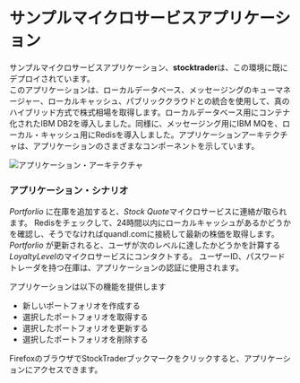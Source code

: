 
# サンプルマイクロサービスアプリケーション

サンプルマイクロサービスアプリケーション、**stocktrader**は、この環境に既にデプロイされています。<br>
このアプリケーションは、ローカルデータベース、メッセージングのキューマネージャー、ローカルキャッシュ、パブリッククラウドとの統合を使用して、真のハイブリッド方式で株式相場を取得します。ローカルデータベース用にコンテナ化されたIBM DB2を導入しました。同様に、メッセージング用にIBM MQを、ローカル・キャッシュ用にRedisを導入しました。アプリケーションアーキテクチャは、アプリケーションのさまざまなコンポーネントを示しています。

![アプリケーション・アーキテクチャ](https://ibm-dte.mybluemix.net/images/tutorials/cloud-private-trial/stocktrader.png)


### アプリケーション・シナリオ
*Portforlio* に在庫を追加すると、*Stock Quote*マイクロサービスに連絡が取られます。
Redisをチェックして、24時間以内にローカルキャッシュがあるかどうかを確認し、そうでなければquandl.comに接続して最新の株価を取得します。
*Portforlio* が更新されると、ユーザが次のレベルに達したかどうかを計算する*LoyaltyLevel*のマイクロサービスにコンタクトする。
ユーザーID、パスワードトレーダを持つ在庫は、アプリケーションの認証に使用されます。

アプリケーションは以下の機能を提供します
- 新しいポートフォリオを作成する
- 選択したポートフォリオを取得する
- 選択したポートフォリオを更新する
- 選択したポートフォリオを削除する

FirefoxのブラウザでStockTraderブックマークをクリックすると、アプリケーションにアクセスできます。
